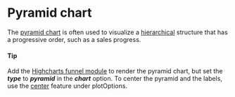 # Pyramid chart
The [pyramid chart](https://api.highcharts.com/highcharts/plotOptions.pyramid) is often used to visualize a [hierarchical](https://smartvikisogn.github.io/HChartsCatalog/webpages/hierarchy.html) structure that has a progressive order, such as a sales progress.

####  Tip
Add the [Highcharts funnel module](https://www.highcharts.com/docs/chart-and-series-types/funnel-series) to render the pyramid chart, but set the ***type*** to ***pyramid*** in the ***chart*** option.
To center the pyramid and the labels, use the [center](http://api.highcharts.com/highcharts/plotOptions.pyramid.center) feature under plotOptions.